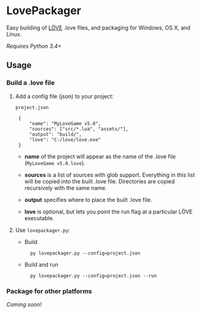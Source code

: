 # LovePackager

Easy building of [LÖVE](https://love2d.org) .love files, and packaging for Windows, OS X, and Linux.

*Requires Python 3.4+*

## Usage

### Build a .love file

1. Add a config file (json) to your project:

    `project.json`
    
        {
            "name": "MyLoveGame v5.0",
            "sources": ["src/*.lua", "assets/"],
            "output": "build/",
            "love": "C:/love/love.exe"
        }
    
    * **name** of the project will appear as the name of the .love file (`MyLoveGame v5.0.love`).
    
    * **sources** is a list of sources with glob support. Everything in this list will be copied into the built .love file. Directories are copied recursively with the same name.
    
    * **output** specifies where to place the built .love file.
    
    * **love** is optional, but lets you point the run flag at a particular LÖVE executable.

2. Use `lovepackager.py`:

    * Build
    
            py lovepackager.py --config=project.json
        
    * Build and run
    
            py lovepackager.py --config=project.json --run
        
### Package for other platforms

*Coming soon!*